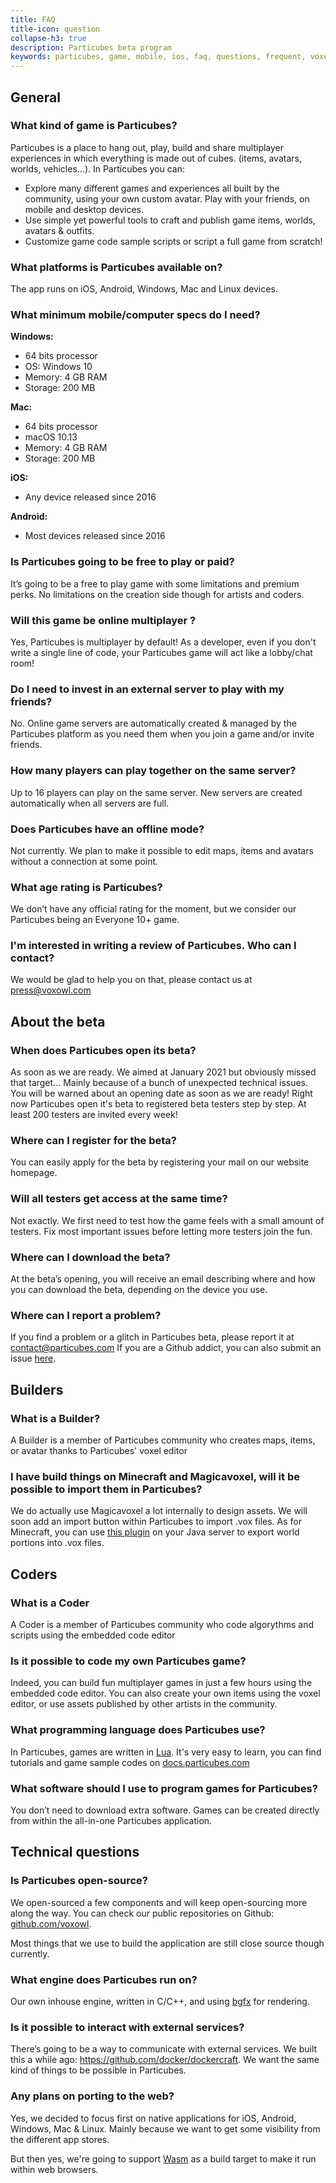 ```yaml
---
title: FAQ
title-icon: question
collapse-h3: true
description: Particubes beta program
keywords: particubes, game, mobile, ios, faq, questions, frequent, voxel
---
```


## General

### What kind of game is Particubes? 
Particubes is a place to hang out, play, build and share multiplayer experiences in which everything is made out of cubes. (items, avatars, worlds, vehicles...). 
In Particubes you can:
- Explore many different games and experiences all built by the community, using your own custom avatar. Play with your friends, on mobile and desktop devices.
- Use simple yet powerful tools to craft and publish game items, worlds, avatars & outfits. 
- Customize game code sample scripts or script a full game from scratch!

### What platforms is Particubes available on?
The app runs on iOS, Android, Windows, Mac and Linux devices.

### What minimum mobile/computer specs do I need?

**Windows:**
- 64 bits processor
- OS: Windows 10
- Memory: 4 GB RAM
- Storage: 200 MB

**Mac:**
- 64 bits processor
- macOS 10.13
- Memory: 4 GB RAM
- Storage: 200 MB

**iOS:**
- Any device released since 2016

**Android:**
- Most devices released since 2016


### Is Particubes going to be free to play or paid?
It’s going to be a free to play game with some limitations and premium perks. No limitations on the creation side though for artists and coders.

### Will this game be online multiplayer ?
Yes, Particubes is multiplayer by default! As a developer, even if you don't write a single line of code, your Particubes game will act like a lobby/chat room!

### Do I need to invest in an external server to play with my friends? 
No. Online game servers are automatically created & managed by the Particubes platform as you need them when you join a game and/or invite friends.

### How many players can play together on the same server?
Up to 16 players can play on the same server. New servers are created automatically when all servers are full.

### Does Particubes have an offline mode?
Not currently. We plan to make it possible to edit maps, items and avatars without a connection at some point.

### What age rating is Particubes?
We don’t have any official rating for the moment, but we consider our Particubes being an Everyone 10+ game.

### I'm interested in writing a review of Particubes. Who can I contact?
We would be glad to help you on that, please contact us at [press@voxowl.com](mailto:press@voxowl.com)

## About the beta

### When does Particubes open its beta?
As soon as we are ready. We aimed at January 2021 but obviously missed that target... Mainly because of a bunch of unexpected technical issues. You will be warned about an opening date as soon as we are ready! Right now Particubes open it's beta to registered beta testers step by step. At least 200 testers are invited every week!

### Where can I register for the beta?
You can easily apply for the beta by registering your mail on our website homepage.

### Will all testers get access at the same time?
Not exactly. We first need to test how the game feels with a small amount of testers. Fix most important issues before letting more testers join the fun.

### Where can I download the beta?
At the beta’s opening, you will receive an email describing where and how you can download the beta, depending on the device you use.

### Where can I report a problem?
If you find a problem or a glitch in Particubes beta, please report it at [contact@particubes.com](mailto:contact@particubes.com)
If you are a Github addict, you can also submit an issue [here](https://github.com/voxowl/particubes/issues). 

## Builders

### What is a Builder?
A Builder is a member of Particubes community who creates maps, items, or avatar thanks to Particubes' voxel editor

### I have build things on Minecraft and Magicavoxel, will it be possible to import them in Particubes? 
We do actually use Magicavoxel a lot internally to design assets. We will soon add an import button within Particubes to import .vox files. 
As for Minecraft, you can use [this plugin](https://github.com/voxowl/minecraft-plugins/tree/master/plugins/mc2vox) on your Java server to export world portions into .vox files.

## Coders

### What is a Coder
A Coder is a member of Particubes community who code algorythms and scripts using the embedded code editor

### Is it possible to code my own Particubes game?

Indeed, you can build fun multiplayer games in just a few hours using the embedded code editor. You can also create your own items using the voxel editor, or use assets published by other artists in the community.

### What programming language does Particubes use?

In Particubes, games are written in [Lua](https://www.lua.org). It's very easy to learn, you can find tutorials and game sample codes on [docs.particubes.com](https://docs.particubes.com)

### What software should I use to program games for Particubes?

You don’t need to download extra software. Games can be created directly from within the all-in-one Particubes application.

## Technical questions

### Is Particubes open-source?
We open-sourced a few components and will keep open-sourcing more along the way. You can check our public repositories on Github: [github.com/voxowl](https://github.com/voxowl). 

Most things that we use to build the application are still close source though currently.

### What engine does Particubes run on?
Our own inhouse engine, written in C/C++, and using [bgfx](https://github.com/bkaradzic/bgfx) for rendering.

### Is it possible to interact with external services?
There’s going to be a way to communicate with external services. We built this a while ago: https://github.com/docker/dockercraft. We want the same kind of things to be possible in Particubes.

### Any plans on porting to the web?
Yes, we decided to focus first on native applications for iOS, Android, Windows, Mac & Linux. Mainly because we want to get some visibility from the different app stores.

But then yes, we're going to support [Wasm](https://webassembly.org) as a build target to make it run within web browsers.
